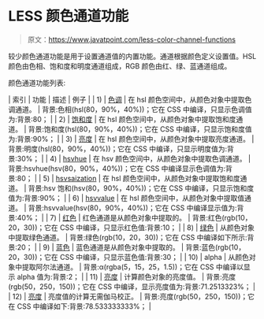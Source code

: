 # LESS 颜色通道功能

> 原文：<https://www.javatpoint.com/less-color-channel-functions>

较少颜色通道功能是用于设置通道值的内置功能。通道根据颜色定义设置值。HSL 颜色由色相、饱和度和明度通道组成，RGB 颜色由红、绿、蓝通道组成。

颜色通道功能列表:

| 索引 | 功能 | 描述 | 例子 |
| 1) | [色调](less-hue-function) | 在 hsl 颜色空间中，从颜色对象中提取色调通道。 | 背景:色相(hsl(80，90%，40%))；它在 CSS 中编译，只显示色调值为:背景:80； |
| 2) | [饱和度](less-saturation-function) | 在 hsl 颜色空间中，从颜色对象中提取饱和度通道。 | 背景:饱和度(hsl(80，90%，40%))；它在 CSS 中编译，只显示饱和度值为:背景:90%； |
| 3) | [亮度](less-lightness-function) | 在 hsl 颜色空间中，从颜色对象中提取亮度通道。 | 背景:明度(hsl(80，90%，40%))；它在 CSS 中编译，只显示明度值为:背景:30%； |
| 4) | [hsvhue](less-hsvhue-function) | 在 hsv 颜色空间中，从颜色对象中提取色调通道。 | 背景:hsvhue(hsv(80，90%，40%))；它在 CSS 中编译显示色调值为:背景:80； |
| 5) | [hsvsaization](less-hsvsaturation-function) | 在 hsl 颜色空间中，从颜色对象中提取饱和度通道。 | 背景:hsv 饱和(hsv(80，90%，40%))；它在 CSS 中编译，只显示饱和度值为:背景:90%； |
| 6) | [hsvvalue](less-hsvvalue-function) | 在 hsl 颜色空间中，从颜色对象中提取值通道。 | 背景:hsvvalue(hsv(80，90%，40%))；它在 CSS 中编译显示值为:背景:40%； |
| 7) | [红色](less-red-function) | 红色通道是从颜色对象中提取的。 | 背景:红色(rgb(10，20，30))；它在 CSS 中编译，只显示红色值:背景:10； |
| 8) | [绿色](less-green-function) | 从颜色对象中提取绿色通道。 | 背景:绿色(rgb(10，20，30))；它在 CSS 中编译如下所示:背景:20； |
| 9) | [蓝色](less-blue-function) | 蓝色通道是从颜色对象中提取的。 | 背景:蓝色(rgb(10，20，30))；它在 CSS 中编译，只显示蓝色值:背景:30； |
| 10) | alpha | 从颜色对象中提取阿尔法通道。 | 背景:α(rgba(5，15，25，1.5))；它在 CSS 中编译以显示 alpha 值为:背景:2； |
| 11) | [亮度](less-luma-function) | 计算颜色对象的亮度值。 | 背景:亮度(rgb(50，250，150))；它在 CSS 中编译，显示亮度值为:背景:71.2513323%； |
| 12) | [亮度](less-luminance-function) | 亮度值的计算无需伽马校正。 | 背景:亮度(rgb(50，250，150))；它在 CSS 中编译如下:背景:78.533333333%； |